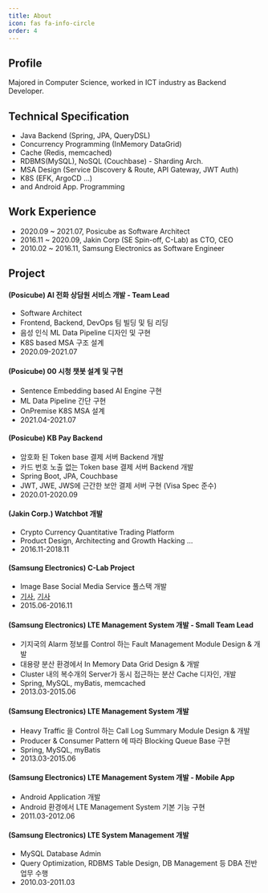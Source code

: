 ```yaml
---
title: About
icon: fas fa-info-circle
order: 4
---
```



## Profile
Majored in Computer Science, worked in ICT industry as Backend Developer.


## Technical Specification
- Java Backend (Spring, JPA, QueryDSL)
- Concurrency Programming (InMemory DataGrid)
- Cache (Redis, memcached)
- RDBMS(MySQL), NoSQL (Couchbase) - Sharding Arch.
- MSA Design (Service Discovery & Route, API Gateway, JWT Auth)
- K8S (EFK, ArgoCD ...)
- and Android App. Programming

## Work Experience
- 2020.09 ~ 2021.07, Posicube as Software Architect
- 2016.11 ~ 2020.09, Jakin Corp (SE Spin-off, C-Lab) as CTO, CEO
- 2010.02 ~ 2016.11, Samsung Electronics as Software Engineer

## Project
#### (Posicube) AI 전화 상담원 서비스 개발 - Team Lead

- Software Architect
- Frontend, Backend, DevOps 팀 빌딩 및 팀 리딩
- 음성 인식 ML Data Pipeline 디자인 및 구현
- K8S based MSA 구조 설계
- 2020.09-2021.07

#### (Posicube) 00 시청 챗봇 설계 및 구현
- Sentence Embedding based AI Engine 구현
- ML Data Pipeline 간단 구현
- OnPremise K8S MSA 설계
- 2021.04-2021.07

#### (Posicube) KB Pay Backend

- 암호화 된 Token base 결제 서버 Backend 개발
- 카드 번호 노출 없는 Token base 결제 서버 Backend 개발
- Spring Boot, JPA, Couchbase
- JWT, JWE, JWS에 근간한 보안 결제 서버 구현 (Visa Spec 준수)
- 2020.01-2020.09

#### (Jakin Corp.) Watchbot 개발

- Crypto Currency Quantitative Trading Platform
- Product Design, Architecting and Growth Hacking ...
- 2016.11-2018.11

#### (Samsung Electronics) C-Lab Project

- Image Base Social Media Service 풀스택 개발
- [기사](https://news.samsung.com/global/samsung-to-unveil-hum-on-waffle-and-entrim-4d-experimental-c-lab-projects-at-sxsw-2016), [기사](https://www.ion.co/waffle-is-samsungs-collaborative-new-social-network)
- 2015.06-2016.11

#### (Samsung Electronics) LTE Management System 개발 - Small Team Lead

- 기지국의 Alarm 정보를 Control 하는 Fault Management Module Design & 개발
- 대용량 분산 환경에서 In Memory Data Grid Design & 개발
- Cluster 내의 복수개의 Server가 동시 접근하는 분산 Cache 디자인, 개발
- Spring, MySQL, myBatis, memcached
- 2013.03-2015.06

#### (Samsung Electronics) LTE Management System 개발

- Heavy Traffic 을 Control 하는 Call Log Summary Module Design & 개발
- Producer & Consumer Pattern 에 따라 Blocking Queue Base 구현
- Spring, MySQL, myBatis
- 2013.03-2015.06

#### (Samsung Electronics) LTE Management System 개발 - Mobile App

- Android Application 개발
- Android 환경에서 LTE Management System 기본 기능 구현
- 2011.03-2012.06

#### (Samsung Electronics) LTE System Management 개발

- MySQL Database Admin
- Query Optimization, RDBMS Table Design, DB Management 등 DBA 전반 업무 수행
- 2010.03-2011.03

